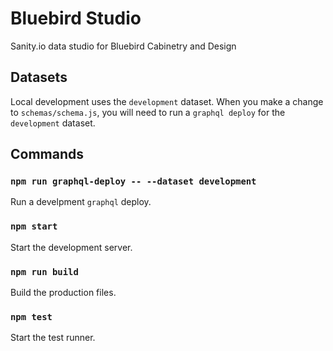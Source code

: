 # Bluebird Studio

Sanity.io data studio for Bluebird Cabinetry and Design

## Datasets

Local development uses the `development` dataset. When you make a change to `schemas/schema.js`, you will need to run a `graphql deploy` for the `development` dataset.

## Commands

### `npm run graphql-deploy -- --dataset development`

Run a develpment `graphql` deploy.

### `npm start`

Start the development server.

### `npm run build`

Build the production files.

### `npm test`

Start the test runner.
